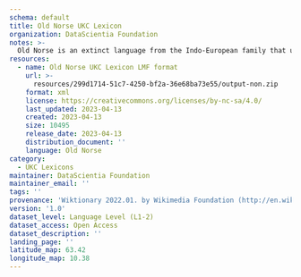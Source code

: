 ```yaml
---
schema: default
title: Old Norse UKC Lexicon
organization: DataScientia Foundation
notes: >-
  Old Norse is an extinct language from the Indo-European family that used to be spoken in Eurasia. The UKC Lexicon of Old Norse is represented as a lexico-semantic network. It consists of words, word senses, synsets, as well as sense-level and synset-level relationships
resources:
  - name: Old Norse UKC Lexicon LMF format
    url: >-
      resources/299d1714-51c7-4250-bf2a-36e68ba73e55/output-non.zip
    format: xml
    license: https://creativecommons.org/licenses/by-nc-sa/4.0/
    last_updated: 2023-04-13
    created: 2023-04-13
    size: 10495
    release_date: 2023-04-13
    distribution_document: ''
    language: Old Norse
category:
  - UKC Lexicons
maintainer: DataScientia Foundation
maintainer_email: ''
tags: ''
provenance: 'Wiktionary 2022.01. by Wikimedia Foundation (http://en.wiktionary.org); CogNet 2.1 by Khuyagbaatar Batsuren, National University of Mongolia (http://cognet.ukc.disi.unitn.it); Princeton WordNet 2.1 by Princeton University (https://wordnet.princeton.edu)'
version: '1.0'
dataset_level: Language Level (L1-2)
dataset_access: Open Access
dataset_description: ''
landing_page: ''
latitude_map: 63.42
longitude_map: 10.38
---
```

